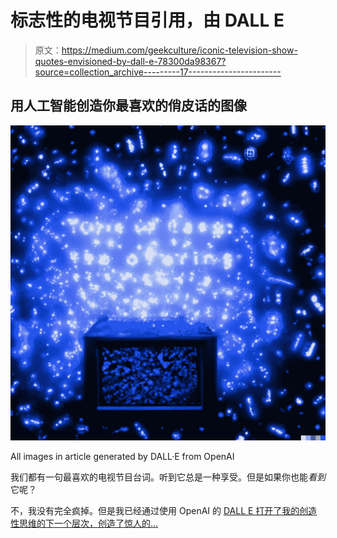 # 标志性的电视节目引用，由 DALL E

> 原文：<https://medium.com/geekculture/iconic-television-show-quotes-envisioned-by-dall-e-78300da98367?source=collection_archive---------17----------------------->

## **用人工智能创造你最喜欢的俏皮话的图像**

![](img/c86f80c90b617e6e7093752a58813ecc.png)

All images in article generated by DALL·E from OpenAI

我们都有一句最喜欢的电视节目台词。听到它总是一种享受。但是如果你也能*看到*它呢？

不，我没有完全疯掉。但是我已经通过使用 OpenAI 的 [DALL E 打开了我的创造性思维的下一个层次，创造了惊人的…](/@jeffhaywardwriting/my-first-impressions-of-dall-e-from-openai-b991513e7ce8)